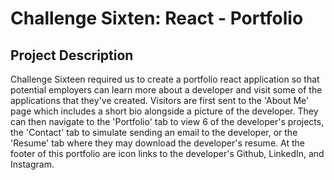 # Challenge Sixten: React - Portfolio

## Project Description

Challenge Sixteen required us to create a portfolio react application so that potential employers can learn more about a developer and visit some of the applications that they've created. Visitors are first sent to the 'About Me' page which includes a short bio alongside a picture of the developer. They can then navigate to the 'Portfolio' tab to view 6 of the developer's projects, the 'Contact' tab to simulate sending an email to the developer, or the 'Resume' tab where they may download the developer's resume. At the footer of this portfolio are icon links to the developer's Github, LinkedIn, and Instagram. 